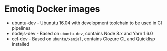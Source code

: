 # Emotiq Docker images

* ubuntu-dev - Ubunutu 16.04 with development toolchain to be used in CI pipelines
* nodejs-dev - Based on `ubuntu-dev`, contains Node 8.x and Yarn 1.6.0
* ccl-dev - Based on `ubuntu/xenial`, contains Clozure CL and Quicklisp installed
